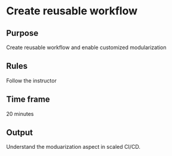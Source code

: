 # Create reusable workflow

## Purpose

Create reusable workflow and enable customized modularization

## Rules

Follow the instructor

## Time frame

20 minutes

## Output

Understand the moduarization aspect in scaled CI/CD.
